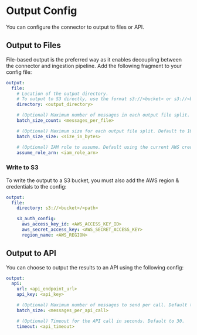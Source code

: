 # Output Config

You can configure the connector to output to files or API.

## Output to Files

File-based output is the preferred way as it enables decoupling between the connector and ingestion pipeline. Add the following fragment to your config file:

```yaml
output:
  file:
    # Location of the output directory.
    # To output to S3 directly, use the format s3://<bucket> or s3://<bucket>/<path>
    directory: <output_directory>

    # (Optional) Maximum number of messages in each output file split. Default to 200.
    batch_size_count: <messages_per_file>

    # (Optional) Maximum size for each output file split. Default to 100 MB.
    batch_size_size: <size_in_bytes>

    # (Optional) IAM role to assume. Default using the current AWS credential.
    assume_role_arn: <iam_role_arn>
```

### Write to S3

To write the output to a S3 bucket, you must also add the AWS region & credentials to the config:

```yaml
output:
  file:
    directory: s3://<bucket>/<path>

    s3_auth_config:
      aws_access_key_id: <AWS_ACCESS_KEY_ID>
      aws_secret_access_key: <AWS_SECRET_ACCESS_KEY>
      region_name: <AWS_REGION>
```

## Output to API

You can choose to output the results to an API using the following config:

```yaml
output:
  api:
    url: <api_endpoint_url>
    api_key: <api_key>

    # (Optional) Maximum number of messages to send per call. Default to 20.
    batch_size: <messages_per_api_call>

    # (Optional) Timeout for the API call in seconds. Default to 30.
    timeout: <api_timeout>
```
